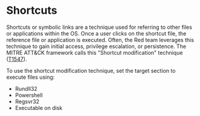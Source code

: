 # Shortcuts

Shortcuts or symbolic links are a technique used for referring to other files or applications within the OS. Once a 
user clicks on the shortcut file, the reference file or application is executed. Often, the Red team leverages this 
technique to gain initial access, privilege escalation, or persistence. The MITRE ATT&CK framework calls this 
"Shortcut modification" technique ([T1547](https://attack.mitre.org/techniques/T1547/009/)).

To use the shortcut modification technique, set the target section to execute files using:

* Rundll32
* Powershell
* Regsvr32
* Executable on disk